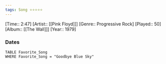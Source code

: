 ```yaml
---
tags: Song ⭐⭐⭐⭐⭐ 
---
```

[Time:: 2:47]
[Artist:: [[Pink Floyd]]]
[Genre:: Progressive Rock]
[Played:: 50]
[Album:: [[The Wall]]]
[Year:: 1979]
### Dates
````dataview
TABLE Favorite_Song
WHERE Favorite_Song = "Goodbye Blue Sky"
````